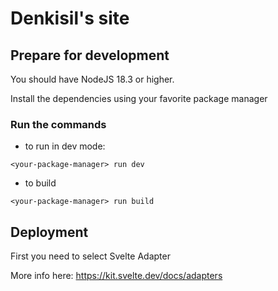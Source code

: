 # Denkisil's site

## Prepare for development

You should have NodeJS 18.3 or higher.

Install the dependencies using your favorite package manager

### Run the commands

- to run in dev mode:

```
<your-package-manager> run dev
```

- to build

```
<your-package-manager> run build
```

## Deployment

First you need to select Svelte Adapter

More info here: https://kit.svelte.dev/docs/adapters
